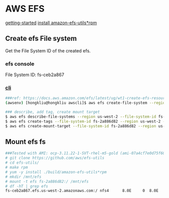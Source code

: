 # AWS EFS

[getting-started](https://docs.aws.amazon.com/efs/latest/ug/getting-started.html)
[install amazon-efs-utils*rpm](https://docs.aws.amazon.com/efs/latest/ug/using-amazon-efs-utils.html#installing-other-distro)

## Create efs File system

Get the File System ID of the created efs.

### efs console
File System ID: fs-ceb2a867

### [cli](https://docs.aws.amazon.com/cli/latest/reference/efs/create-file-system.html)

```sh
###ref: https://docs.aws.amazon.com/efs/latest/ug/wt1-create-efs-resources.html
(awsenv) [hongkliu@hongkliu awscli]$ aws efs create-file-system --region us-west-2 --creation-token $(cat /proc/sys/kernel/random/uuid)

### describe, add tag, create mount target
$ aws efs describe-file-systems --region us-west-2 --file-system-id fs-2a886d82
$ aws efs create-tags --file-system-id fs-2a886d82 --region us-west-2 --tags Key=Name,Value=hongkliu-test-efs-bbb
$ aws efs create-mount-target --file-system-id fs-2a886d82 --region us-west-2 --subnet-id subnet-4879292d --security-group sg-5c5ace38

```

## Mount efs fs

```sh
###Tested with AMI: ocp-3.11.22-1-SVT-rhel-m5-gold (ami-07a4cf7e0d75f602e)
# git clone https://github.com/aws/efs-utils
# cd efs-utils/
# make rpm
# yum -y install ./build/amazon-efs-utils*rpm
# mkdir /mnt/efs
# mount -t efs fs-2a886d82:/ /mnt/efs
# df -hT | grep efs
fs-ceb2a867.efs.us-west-2.amazonaws.com:/ nfs4      8.0E     0  8.0E   0% /mnt/efs

```

